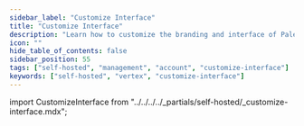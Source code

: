 ```yaml
---
sidebar_label: "Customize Interface"
title: "Customize Interface"
description: "Learn how to customize the branding and interface of Palette VerteX"
icon: ""
hide_table_of_contents: false
sidebar_position: 55
tags: ["self-hosted", "management", "account", "customize-interface"]
keywords: ["self-hosted", "vertex", "customize-interface"]
---
```


import CustomizeInterface from "../../../../_partials/self-hosted/_customize-interface.mdx";

<CustomizeInterface name="customize-interface" edition="VerteX" version="VerteX"/>

